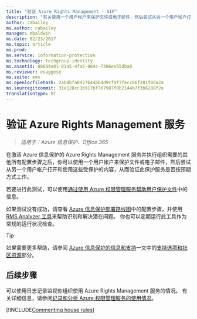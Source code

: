 ```yaml
---
title: "验证 Azure Rights Management - AIP"
description: "有关使用一个用户帐户来保护文件或电子邮件，然后尝试从另一个用户帐户打开和使用这些受保护的内容，从而验证服务是否按预期方式工作的说明。"
author: cabailey
ms.author: cabailey
manager: mbaldwin
ms.date: 02/23/2017
ms.topic: article
ms.prod: 
ms.service: information-protection
ms.technology: techgroup-identity
ms.assetid: 08664a01-81a5-4fa5-884c-7306ee55dba0
ms.reviewer: esaggese
ms.suite: ems
ms.openlocfilehash: 2ab4bfa8d27b44bb4d9cf9f3fecc86f281f0da2a
ms.sourcegitcommit: 31e128cc1b917bf767987f0b2144b7f3b6288f2e
translationtype: HT
---
```

# <a name="verifying-the-azure-rights-management-service"></a>验证 Azure Rights Management 服务

>*适用于：Azure 信息保护、Office 365*

在激活 Azure 信息保护的 Azure Rights Management 服务并执行组织需要的其他所有配置步骤之后，你可以使用一个用户帐户来保护文件或电子邮件，然后尝试从另一个用户帐户打开和使用这些受保护的内容，从而验证此保护服务是否按预期方式工作。

若要进行此测试，可以使用[通过使用 Azure 权限管理服务帮助用户保护文件](help-users.md)中的信息。

如果测试没有成功，请查看 [Azure 信息保护部署路线图](../plan-design/deployment-roadmap.md)中的配置步骤，并使用 [RMS Analyzer 工具](http://www.microsoft.com/en-us/download/details.aspx?id=46437)来帮助识别和解决潜在问题。 你也可以定期运行此工具作为常规的运行状况检查。

> [!TIP]
> 如果需要更多帮助，请参阅 [Azure 信息保护的信息和支持](../get-started/information-support.md)一文中的[支持选项和社区资源](../get-started/information-support.md#support-options-and-community-resources)部分。

## <a name="next-steps"></a>后续步骤

可以使用日志记录监视你组织使用 Azure Rights Management 服务的情况。 有关详细信息，请参阅[记录和分析 Azure 权限管理服务的使用情况](log-analyze-usage.md)。

[!INCLUDE[Commenting house rules](../includes/houserules.md)]


